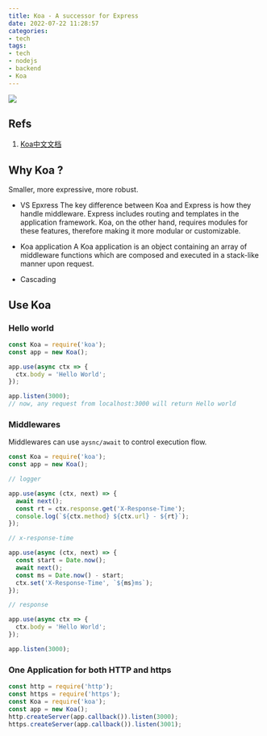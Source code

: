 ```yaml
---
title: Koa - A successor for Express
date: 2022-07-22 11:28:57
categories:
- tech
tags:
- tech
- nodejs
- backend
- Koa
---
```

![](/images/koa.jpeg)
## Refs
1. [Koa中文文档](http://koajs.cn/)

## Why Koa ?
Smaller, more expressive, more robust.
- VS Epxress
The key difference between Koa and Express is how they handle middleware. Express includes routing and templates in the application framework. Koa, on the other hand, requires modules for these features, therefore making it more modular or customizable. 
<!-- more -->
- Koa application
A Koa application is an object containing an array of middleware functions which are composed and executed in a stack-like manner upon request.

- Cascading


## Use Koa
### Hello world 
``` js
const Koa = require('koa');
const app = new Koa();

app.use(async ctx => {
  ctx.body = 'Hello World';
});

app.listen(3000);
// now, any request from localhost:3000 will return Hello world
```

### Middlewares
Middlewares can use `aysnc/await` to control execution flow.

``` js
const Koa = require('koa');
const app = new Koa();

// logger

app.use(async (ctx, next) => {
  await next();
  const rt = ctx.response.get('X-Response-Time');
  console.log(`${ctx.method} ${ctx.url} - ${rt}`);
});

// x-response-time

app.use(async (ctx, next) => {
  const start = Date.now();
  await next();
  const ms = Date.now() - start;
  ctx.set('X-Response-Time', `${ms}ms`);
});

// response

app.use(async ctx => {
  ctx.body = 'Hello World';
});

app.listen(3000);
```

### One Application for both HTTP and https
``` js
const http = require('http');
const https = require('https');
const Koa = require('koa');
const app = new Koa();
http.createServer(app.callback()).listen(3000);
https.createServer(app.callback()).listen(3001);
```

